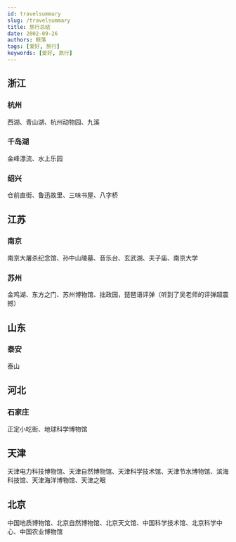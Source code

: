 ```yaml
---
id: travelsummary
slug: /travelsummary
title: 旅行总结
date: 2002-09-26
authors: 鲸落
tags: [爱好, 旅行]
keywords: [爱好, 旅行]
---
```



## 浙江

### 杭州

西湖、青山湖、杭州动物园、九溪



### 千岛湖

金峰漂流、水上乐园



### 绍兴

仓前直街、鲁迅故里、三味书屋、八字桥



## 江苏

### 南京

南京大屠杀纪念馆、孙中山陵墓、音乐台、玄武湖、夫子庙、南京大学



### 苏州

金鸡湖、东方之门、苏州博物馆、拙政园，琵琶语评弹（听到了吴老师的评弹超震撼）





## 山东

### 泰安

泰山





## 河北

### 石家庄

正定小吃街、地球科学博物馆



## 天津

天津电力科技博物馆、天津自然博物馆、天津科学技术馆、天津节水博物馆、滨海科技馆、天津海洋博物馆、天津之眼



## 北京

中国地质博物馆、北京自然博物馆、北京天文馆、中国科学技术馆、北京科学中心、中国农业博物馆